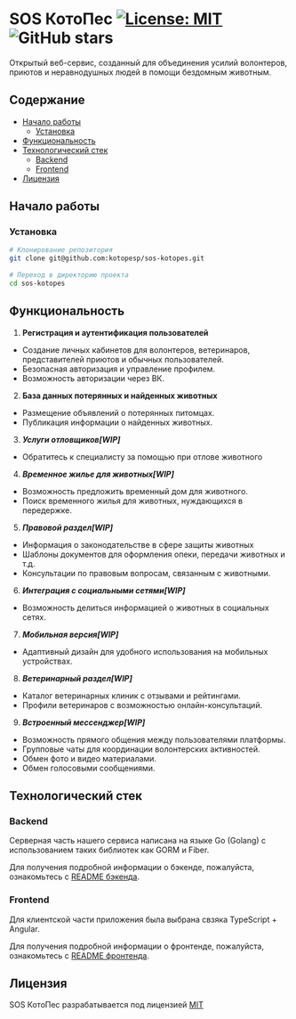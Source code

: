 
# SOS КотоПес  [![License: MIT](https://img.shields.io/badge/License-MIT-blue.svg)](https://opensource.org/licenses/MIT) ![GitHub stars](https://img.shields.io/github/stars/kotopesp/sos-kotopes?style)


Открытый веб-сервис, созданный для объединения усилий волонтеров, приютов и неравнодушных людей в помощи бездомным животным.

## Содержание

- [Начало работы](#начало-работы)
  - [Установка](#установка)
- [Функциональность](#функциональность)
- [Технологический стек](#технологический-стек)
  - [Backend](#backend)
  - [Frontend](#frontend)
- [Лицензия](#лицензия)

## Начало работы

### Установка

```bash  
# Клонирование репозитория  
git clone git@github.com:kotopesp/sos-kotopes.git  
  
# Переход в директорию проекта  
cd sos-kotopes  
```  

## Функциональность
1. **Регистрация и аутентификация пользователей**
- Создание личных кабинетов для волонтеров, ветеринаров, представителей приютов и обычных пользователей.
- Безопасная авторизация и управление профилем.
- Возможность авторизации через ВК.

2. **База данных потерянных и найденных животных**
- Размещение объявлений о потерянных питомцах.
- Публикация информации о найденных животных.

3. ***Услуги отловщиков[WIP]***
-  Обратитесь к специалисту за помощью при отлове животного

4. ***Временное жилье для животных[WIP]***
- Возможность предложить временный дом для животного.
- Поиск временного жилья для животных, нуждающихся в передержке.

5. ***Правовой раздел[WIP]***
- Информация о законодательстве в сфере защиты животных
- Шаблоны документов для оформления опеки, передачи животных и т.д.
- Консультации по правовым вопросам, связанным с животными.

6. ***Интеграция с социальными сетями[WIP]***
- Возможность делиться информацией о животных в социальных сетях.

7. ***Мобильная версия[WIP]***
- Адаптивный дизайн для удобного использования на мобильных устройствах.

8. ***Ветеринарный раздел[WIP]***
- Каталог ветеринарных клиник с отзывами и рейтингами.
- Профили ветеринаров с возможностью онлайн-консультаций.
9. ***Встроенный мессенджер[WIP]***
- Возможность прямого общения между пользователями платформы.
- Групповые чаты для координации волонтерских активностей.
- Обмен фото и видео материалами.
- Обмен голосовыми сообщениями.

## Технологический стек

### Backend
Серверная часть нашего сервиса написана на языке Go (Golang) с использованием таких библиотек как GORM и Fiber.

Для получения подробной информации о бэкенде, пожалуйста, ознакомьтесь с [README бэкенда](backend/README.md).
### Frontend
Для клиентской части приложения была выбрана свзяка TypeScript + Angular.

Для получения подробной информации о фронтенде, пожалуйста, ознакомьтесь с [README фронтенда](frontend/README.md).

## Лицензия
SOS КотоПес разрабатывается под лицензией [MIT](./LICENSE_)